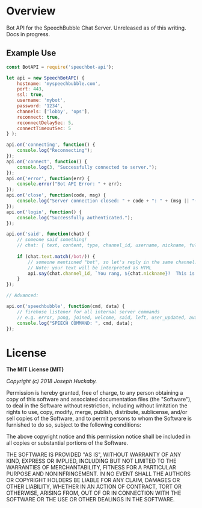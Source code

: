 # Overview

Bot API for the SpeechBubble Chat Server.  Unreleased as of this writing.  Docs in progress.

## Example Use

```js
const BotAPI = require('speechbot-api');

let api = new SpeechBotAPI( {
	hostname: 'myspeechbubble.com',
	port: 443,
	ssl: true,
	username: 'mybot',
	password: '1234',
	channels: ['lobby', 'ops'],
	reconnect: true,
	reconnectDelaySec: 5,
	connectTimeoutSec: 5
} );

api.on('connecting', function() {
	console.log("Reconnecting");
});
api.on('connect', function() {
	console.log(3, "Successfully connected to server.");
});
api.on('error', function(err) {
	console.error("Bot API Error: " + err);
});
api.on('close', function(code, msg) {
	console.log("Server connection closed: " + code + ": " + (msg || "(No message)"));
});
api.on('login', function() {
	console.log("Successfully authenticated.");
});

api.on('said', function(chat) {
	// someone said something!
	// chat: { text, content, type, channel_id, username, nickname, full_name, is_admin }
	
	if (chat.text.match(/bot/)) {
		// someone mentioned "bot", so let's reply in the same channel!
		// Note: your text will be interpreted as HTML
		api.say(chat.channel_id, `You rang, ${chat.nickname}?  This is <b>bold</b>.`);
	}
});

// Advanced:

api.on('speechbubble', function(cmd, data) {
	// firehose listener for all internal server commands
	// e.g. error, pong, joined, welcome, said, left, user_updated, avatar_changed, channel_updated, topic_changed
	console.log("SPEECH COMMAND: ", cmd, data);
});
```

# License

**The MIT License (MIT)**

*Copyright (c) 2018 Joseph Huckaby.*

Permission is hereby granted, free of charge, to any person obtaining a copy
of this software and associated documentation files (the "Software"), to deal
in the Software without restriction, including without limitation the rights
to use, copy, modify, merge, publish, distribute, sublicense, and/or sell
copies of the Software, and to permit persons to whom the Software is
furnished to do so, subject to the following conditions:

The above copyright notice and this permission notice shall be included in
all copies or substantial portions of the Software.

THE SOFTWARE IS PROVIDED "AS IS", WITHOUT WARRANTY OF ANY KIND, EXPRESS OR
IMPLIED, INCLUDING BUT NOT LIMITED TO THE WARRANTIES OF MERCHANTABILITY,
FITNESS FOR A PARTICULAR PURPOSE AND NONINFRINGEMENT. IN NO EVENT SHALL THE
AUTHORS OR COPYRIGHT HOLDERS BE LIABLE FOR ANY CLAIM, DAMAGES OR OTHER
LIABILITY, WHETHER IN AN ACTION OF CONTRACT, TORT OR OTHERWISE, ARISING FROM,
OUT OF OR IN CONNECTION WITH THE SOFTWARE OR THE USE OR OTHER DEALINGS IN
THE SOFTWARE.
